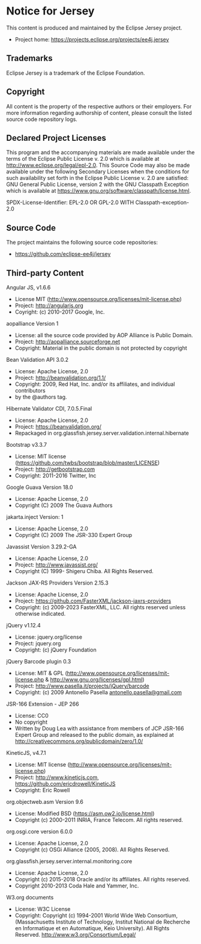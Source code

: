 # Notice for Jersey 
This content is produced and maintained by the Eclipse Jersey project.

*  Project home: https://projects.eclipse.org/projects/ee4j.jersey

## Trademarks
Eclipse Jersey is a trademark of the Eclipse Foundation.

## Copyright

All content is the property of the respective authors or their employers. For
more information regarding authorship of content, please consult the listed
source code repository logs.

## Declared Project Licenses

This program and the accompanying materials are made available under the terms
of the Eclipse Public License v. 2.0 which is available at
http://www.eclipse.org/legal/epl-2.0. This Source Code may also be made
available under the following Secondary Licenses when the conditions for such
availability set forth in the Eclipse Public License v. 2.0 are satisfied: GNU
General Public License, version 2 with the GNU Classpath Exception which is
available at https://www.gnu.org/software/classpath/license.html.

SPDX-License-Identifier: EPL-2.0 OR GPL-2.0 WITH Classpath-exception-2.0

## Source Code
The project maintains the following source code repositories:

* https://github.com/eclipse-ee4j/jersey

## Third-party Content

Angular JS, v1.6.6
* License MIT (http://www.opensource.org/licenses/mit-license.php)
* Project: http://angularjs.org
* Coyright: (c) 2010-2017 Google, Inc.

aopalliance Version 1
* License: all the source code provided by AOP Alliance is Public Domain.
* Project: http://aopalliance.sourceforge.net
* Copyright: Material in the public domain is not protected by copyright

Bean Validation API 3.0.2
* License: Apache License, 2.0
* Project: http://beanvalidation.org/1.1/
* Copyright: 2009, Red Hat, Inc. and/or its affiliates, and individual contributors
* by the @authors tag.

Hibernate Validator CDI, 7.0.5.Final
* License: Apache License, 2.0
* Project: https://beanvalidation.org/
* Repackaged in org.glassfish.jersey.server.validation.internal.hibernate

Bootstrap v3.3.7
* License: MIT license (https://github.com/twbs/bootstrap/blob/master/LICENSE)
* Project: http://getbootstrap.com
* Copyright: 2011-2016 Twitter, Inc

Google Guava Version 18.0
* License: Apache License, 2.0
* Copyright (C) 2009 The Guava Authors

jakarta.inject Version: 1
* License: Apache License, 2.0
* Copyright (C) 2009 The JSR-330 Expert Group

Javassist Version 3.29.2-GA
* License: Apache License, 2.0
* Project: http://www.javassist.org/
* Copyright (C) 1999- Shigeru Chiba. All Rights Reserved.

Jackson JAX-RS Providers Version 2.15.3
* License: Apache License, 2.0
* Project: https://github.com/FasterXML/jackson-jaxrs-providers
* Copyright: (c) 2009-2023 FasterXML, LLC. All rights reserved unless otherwise indicated.

jQuery v1.12.4
* License: jquery.org/license
* Project: jquery.org
* Copyright: (c) jQuery Foundation

jQuery Barcode plugin 0.3
* License: MIT & GPL (http://www.opensource.org/licenses/mit-license.php & http://www.gnu.org/licenses/gpl.html)
* Project:  http://www.pasella.it/projects/jQuery/barcode
* Copyright: (c) 2009 Antonello Pasella antonello.pasella@gmail.com

JSR-166 Extension - JEP 266
* License: CC0
* No copyright
* Written by Doug Lea with assistance from members of JCP JSR-166 Expert Group and released to the public domain, as explained at http://creativecommons.org/publicdomain/zero/1.0/

KineticJS, v4.7.1
* License: MIT license (http://www.opensource.org/licenses/mit-license.php)
* Project: http://www.kineticjs.com, https://github.com/ericdrowell/KineticJS
* Copyright: Eric Rowell

org.objectweb.asm Version 9.6
* License: Modified BSD (https://asm.ow2.io/license.html)
* Copyright (c) 2000-2011 INRIA, France Telecom. All rights reserved.

org.osgi.core version 6.0.0
* License: Apache License, 2.0
* Copyright (c) OSGi Alliance (2005, 2008). All Rights Reserved.

org.glassfish.jersey.server.internal.monitoring.core
* License: Apache License, 2.0
* Copyright (c) 2015-2018 Oracle and/or its affiliates. All rights reserved.
* Copyright 2010-2013 Coda Hale and Yammer, Inc.

W3.org documents
* License: W3C License
* Copyright: Copyright (c) 1994-2001 World Wide Web Consortium, (Massachusetts Institute of Technology, Institut National de Recherche en Informatique et en Automatique, Keio University). All Rights Reserved. http://www.w3.org/Consortium/Legal/
